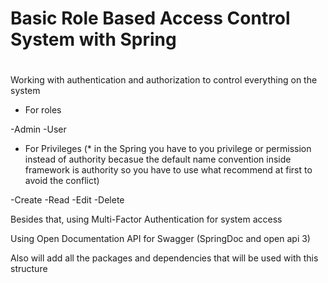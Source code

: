 # Basic Role Based Access Control System with Spring
# ###############
Working with authentication and authorization to control everything on the system

- For roles

-Admin
-User


- For Privileges (* in the Spring you have to you privilege or permission instead of authority becasue the default name convention inside framework is authority so you have to use what recommend at first to avoid the conflict)

-Create
-Read
-Edit
-Delete


Besides that, using Multi-Factor Authentication for system access


Using Open Documentation API for Swagger (SpringDoc and open api 3)


Also will add all the packages and dependencies that will be used with this structure
